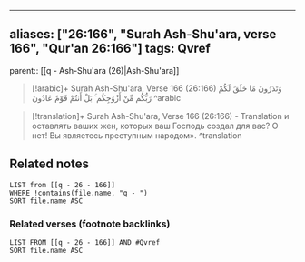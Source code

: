 
---
aliases: ["26:166", "Surah Ash-Shu'ara, verse 166", "Qur'an 26:166"]
tags: Qvref
---

parent:: [[q - Ash-Shu'ara (26)|Ash-Shu'ara]]

> [!arabic]+ Surah Ash-Shu'ara, Verse 166 (26:166)
> <span class="quran-arabic">وَتَذَرُونَ مَا خَلَقَ لَكُمْ رَبُّكُم مِّنْ أَزْوَٰجِكُم ۚ بَلْ أَنتُمْ قَوْمٌ عَادُونَ</span>
^arabic

> [!translation]+ Surah Ash-Shu'ara, Verse 166 (26:166) - Translation
> и оставлять ваших жен, которых ваш Господь создал для вас? О нет! Вы являетесь преступным народом».
^translation



## Related notes
```dataview
LIST from [[q - 26 - 166]]
WHERE !contains(file.name, "q - ")
SORT file.name ASC
```

### Related verses (footnote backlinks)
```dataview
LIST FROM [[q - 26 - 166]] AND #Qvref
SORT file.name ASC
```

